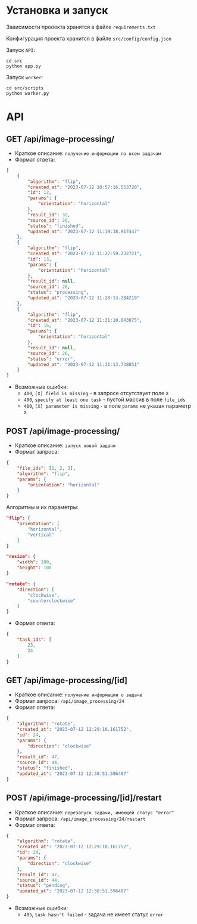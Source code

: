 # Установка и запуск
Зависимости прооекта хранятся в файле `requirements.txt`

Конфигурация проекта хранится в файле `src/config/config.json`

Запуск `API`:
```CMD
cd src
python app.py
```
Запуск `worker`:
```CMD
cd src/scripts
python worker.py
```

# API
## GET /api/image-processing/
- Краткое описание: `получение информации по всем задачам`
- Формат ответа:
```JSON
[
    {
        "algorithm": "flip",
        "created_at": "2023-07-12 10:57:16.553720",
        "id": 12,
        "params": {
            "orientation": "horizontal"
        },
        "result_id": 32,
        "source_id": 26,
        "status": "finished",
        "updated_at": "2023-07-12 11:19:38.917447"
    },
    {
        "algorithm": "flip",
        "created_at": "2023-07-12 11:27:59.232721",
        "id": 13,
        "params": {
            "orientation": "horizontal"
        },
        "result_id": null,
        "source_id": 26,
        "status": "processing",
        "updated_at": "2023-07-12 11:28:13.284219"
    },
    {
        "algorithm": "flip",
        "created_at": "2023-07-12 11:31:10.043075",
        "id": 16,
        "params": {
            "orientation": "horizontal"
        },
        "result_id": null,
        "source_id": 26,
        "status": "error",
        "updated_at": "2023-07-12 11:31:13.738851"
    }
]
```
- Возможные ошибки:
    + `400`, `[X] field is missing` - в запросе отсутствует поле `X`
    + `400`, `specify at least one task` - пустой массив в поле `file_ids`
    + `400`, `[X] parameter is missing` - в поле `params` не указан параметр `X`

## POST /api/image-processing/
- Краткое описание: `запуск новой задачи`
- Формат запроса:
```JSON
{
    "file_ids": [1, 2, 3],
    "algorithm": "flip",
    "params": {
        "orientation": "horizontal"
    }
}
```
Алгоритмы и их параметры:
```JSON
"flip": {
    "orientation": [
        "horizontal",
        "vertical"
    ]
}

"resize": {
    "width": 100,
    "height": 100
}

"rotate": {
    "direction": [
        "clockwise",
        "counterclockwise"
    ]
}
```
- Формат ответа:
```JSON
{
    "task_ids": [
        23,
        24
    ]
}
```

## GET /api/image-processing/[id]
- Краткое описание: `получение информации о задаче`
- Формат запроса: `/api/image_processing/24`
- Формат ответа:
```JSON
{
    "algorithm": "rotate",
    "created_at": "2023-07-12 12:29:10.161752",
    "id": 24,
    "params": {
        "direction": "clockwise"
    },
    "result_id": 47,
    "source_id": 44,
    "status": "finished",
    "updated_at": "2023-07-12 12:38:51.596487"
}
```

## POST /api/image-processing/[id]/restart
- Краткое описание: `перезапуск задачи, имеющей статус "error"`
- Формат запроса: `/api/image_processing/24/restart`
- Формат ответа:
```JSON
{
    "algorithm": "rotate",
    "created_at": "2023-07-12 12:29:10.161752",
    "id": 24,
    "params": {
        "direction": "clockwise"
    },
    "result_id": 47,
    "source_id": 44,
    "status": "pending",
    "updated_at": "2023-07-12 12:38:51.596487"
}
```
- Возможные ошибки:
    + `405`, `task hasn't failed` - задача не имеет статус `error`